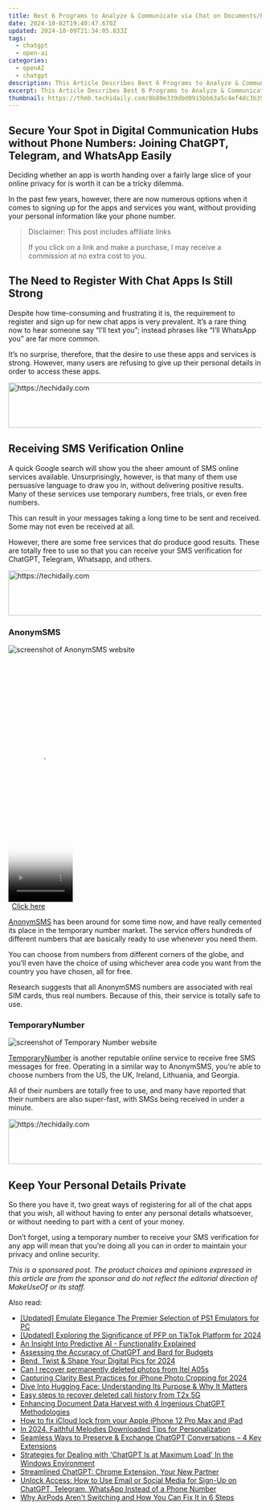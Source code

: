 ```yaml
---
title: Best 6 Programs to Analyze & Communicate via Chat on Documents/PDFs
date: 2024-10-02T19:40:47.670Z
updated: 2024-10-09T21:34:05.833Z
tags:
  - chatgpt
  - open-ai
categories:
  - openAI
  - chatgpt
description: This Article Describes Best 6 Programs to Analyze & Communicate via Chat on Documents/PDFs
excerpt: This Article Describes Best 6 Programs to Analyze & Communicate via Chat on Documents/PDFs
thumbnail: https://thmb.techidaily.com/8b80e339dbd0915bb63a5c4ef4dc3b35128d5a8fefa5d8cd2d10ef2a2fa6ce03.jpg
---
```


## Secure Your Spot in Digital Communication Hubs without Phone Numbers: Joining ChatGPT, Telegram, and WhatsApp Easily

 Deciding whether an app is worth handing over a fairly large slice of your online privacy for is worth it can be a tricky dilemma.

 In the past few years, however, there are now numerous options when it comes to signing up for the apps and services you want, without providing your personal information like your phone number.

>  Disclaimer: This post includes affiliate links
>
>  If you click on a link and make a purchase, I may receive a commission at no extra cost to you.
>

## The Need to Register With Chat Apps Is Still Strong

 Despite how time-consuming and frustrating it is, the requirement to register and sign up for new chat apps is very prevalent. It’s a rare thing now to hear someone say “I’ll text you”; instead phrases like “I’ll WhatsApp you” are far more common.

 It’s no surprise, therefore, that the desire to use these apps and services is strong. However, many users are refusing to give up their personal details in order to access these apps.

<!-- affiliate ads begin -->
<a href="https://aligracehair.sjv.io/c/5597632/1925473/19272" target="_top" id="1925473">
  <img src="//a.impactradius-go.com/display-ad/19272-1925473" border="0" alt="https://techidaily.com" width="728" height="90"/>
</a>
<img height="0" width="0" src="https://aligracehair.sjv.io/i/5597632/1925473/19272" style="position:absolute;visibility:hidden;" border="0" />
<!-- affiliate ads end -->

## Receiving SMS Verification Online

 A quick Google search will show you the sheer amount of SMS online services available. Unsurprisingly, however, is that many of them use persuasive language to draw you in, without delivering positive results. Many of these services use temporary numbers, free trials, or even free numbers.

 This can result in your messages taking a long time to be sent and received. Some may not even be received at all.

 However, there are some free services that do produce good results. These are totally free to use so that you can receive your SMS verification for ChatGPT, Telegram, Whatsapp, and others.

<!-- affiliate ads begin -->
<a href="https://appsumo.8odi.net/c/5597632/2052063/7443" target="_top" id="2052063">
  <img src="//a.impactradius-go.com/display-ad/7443-2052063" border="0" alt="https://techidaily.com" width="728" height="90"/>
</a>
<img height="0" width="0" src="https://appsumo.8odi.net/i/5597632/2052063/7443" style="position:absolute;visibility:hidden;" border="0" />
<!-- affiliate ads end -->

### AnonymSMS

![screenshot of AnonymSMS website](https://static1.makeuseofimages.com/wordpress/wp-content/uploads/2023/06/sms-anonymsms.jpg)

<!-- affiliate ads begin -->
<span id="1976998">
					<video width="128" height="480" style="cursor:pointer"
           poster="//a.impactradius-go.com/display-clicktoplayimage/1976998.png"
           onclick="if(!this.playClicked){this.play();this.setAttribute('controls',true);this.playClicked=true;}">
	   <source src="//a.impactradius-go.com/display-ad/22993-1976998">
	   <img src="//a.impactradius-go.com/display-clicktoplayimage/1976998.png" style="border: none; height: 100%; width: 100%; object-fit: contain">
	</video>
	<div style="width:80px;text-align:center"><a href="javascript:window.open(decodeURIComponent('https%3A%2F%2Fhomestyler.sjv.io%2Fc%2F5597632%2F1976998%2F22993'), '_blank');void(0);">Click here</a></div>
</span>
<img height="0" width="0" src="https://imp.pxf.io/i/5597632/1976998/22993" style="position:absolute;visibility:hidden;" border="0" />
<!-- affiliate ads end -->

[AnonymSMS](https://anonymsms.com/) has been around for some time now, and have really cemented its place in the temporary number market. The service offers hundreds of different numbers that are basically ready to use whenever you need them.

 You can choose from numbers from different corners of the globe, and you’ll even have the choice of using whichever area code you want from the country you have chosen, all for free.

 Research suggests that all AnonymSMS numbers are associated with real SIM cards, thus real numbers. Because of this, their service is totally safe to use.

### TemporaryNumber

![screenshot of Temporary Number website](https://static1.makeuseofimages.com/wordpress/wp-content/uploads/2023/06/sms-temporary-number.jpeg)

[TemporaryNumber](https://temporarynumber.com/) is another reputable online service to receive free SMS messages for free. Operating in a similar way to AnonymSMS, you’re able to choose numbers from the US, the UK, Ireland, Lithuania, and Georgia.

 All of their numbers are totally free to use, and many have reported that their numbers are also super-fast, with SMSs being received in under a minute.

<!-- affiliate ads begin -->
<a href="https://appsumo.8odi.net/c/5597632/2052062/7443" target="_top" id="2052062">
  <img src="//a.impactradius-go.com/display-ad/7443-2052062" border="0" alt="https://techidaily.com" width="728" height="90"/>
</a>
<img height="0" width="0" src="https://appsumo.8odi.net/i/5597632/2052062/7443" style="position:absolute;visibility:hidden;" border="0" />
<!-- affiliate ads end -->

## Keep Your Personal Details Private

 So there you have it, two great ways of registering for all of the chat apps that you wish, all without having to enter any personal details whatsoever, or without needing to part with a cent of your money.

 Don’t forget, using a temporary number to receive your SMS verification for any app will mean that you’re doing all you can in order to maintain your privacy and online security.

 _This is a sponsored post. The product choices and opinions expressed in this article are from the sponsor and do not reflect the editorial direction of MakeUseOf or its staff._

<ins class="adsbygoogle"
     style="display:block"
     data-ad-format="autorelaxed"
     data-ad-client="ca-pub-7571918770474297"
     data-ad-slot="1223367746"></ins>

<ins class="adsbygoogle"
     style="display:block"
     data-ad-client="ca-pub-7571918770474297"
     data-ad-slot="8358498916"
     data-ad-format="auto"
     data-full-width-responsive="true"></ins>

<span class="atpl-alsoreadstyle">Also read:</span>
<div><ul>
<li><a href="https://on-screen-recording.techidaily.com/updated-emulate-elegance-the-premier-selection-of-ps1-emulators-for-pc/"><u>[Updated] Emulate Elegance The Premier Selection of PS1 Emulators for PC</u></a></li>
<li><a href="https://tiktok-videos.techidaily.com/updated-exploring-the-significance-of-pfp-on-tiktok-platform-for-2024/"><u>[Updated] Exploring the Significance of PFP on TikTok Platform for 2024</u></a></li>
<li><a href="https://tech-hub.techidaily.com/an-insight-into-predictive-ai-functionality-explained/"><u>An Insight Into Predictive AI - Functionality Explained</u></a></li>
<li><a href="https://tech-hub.techidaily.com/assessing-the-accuracy-of-chatgpt-and-bard-for-budgets/"><u>Assessing the Accuracy of ChatGPT and Bard for Budgets</u></a></li>
<li><a href="https://extra-lessons.techidaily.com/bend-twist-and-shape-your-digital-pics-for-2024/"><u>Bend, Twist & Shape Your Digital Pics for 2024</u></a></li>
<li><a href="https://phone-solutions.techidaily.com/can-i-recover-permanently-deleted-photos-from-itel-a05s-by-stellar-photo-recovery-android-mobile-photo-recover/"><u>Can I recover permanently deleted photos from Itel A05s</u></a></li>
<li><a href="https://fox-blue.techidaily.com/capturing-clarity-best-practices-for-iphone-photo-cropping-for-2024/"><u>Capturing Clarity Best Practices for iPhone Photo Cropping for 2024</u></a></li>
<li><a href="https://tech-hub.techidaily.com/dive-into-hugging-face-understanding-its-purpose-and-why-it-matters/"><u>Dive Into Hugging Face: Understanding Its Purpose & Why It Matters</u></a></li>
<li><a href="https://phone-solutions.techidaily.com/easy-steps-to-recover-deleted-call-history-from-t2x-5g-by-fonelab-android-recover-call-logs/"><u>Easy steps to recover deleted call history from T2x 5G</u></a></li>
<li><a href="https://tech-hub.techidaily.com/enhancing-document-data-harvest-with-4-ingenious-chatgpt-methodologies/"><u>Enhancing Document Data Harvest with 4 Ingenious ChatGPT Methodologies</u></a></li>
<li><a href="https://activate-lock.techidaily.com/how-to-fix-icloud-lock-from-your-apple-iphone-12-pro-max-and-ipad-by-drfone-ios/"><u>How to fix iCloud lock from your Apple iPhone 12 Pro Max and iPad</u></a></li>
<li><a href="https://fox-access.techidaily.com/in-2024-faithful-melodies-downloaded-tips-for-personalization/"><u>In 2024, Faithful Melodies Downloaded Tips for Personalization</u></a></li>
<li><a href="https://tech-hub.techidaily.com/seamless-ways-to-preserve-and-exchange-chatgpt-conversations-4-key-extensions/"><u>Seamless Ways to Preserve & Exchange ChatGPT Conversations – 4 Key Extensions</u></a></li>
<li><a href="https://tech-hub.techidaily.com/strategies-for-dealing-with-chatgpt-is-at-maximum-load-in-the-windows-environment/"><u>Strategies for Dealing with 'ChatGPT Is at Maximum Load' In the Windows Environment</u></a></li>
<li><a href="https://tech-hub.techidaily.com/streamlined-chatgpt-chrome-extension-your-new-partner/"><u>Streamlined ChatGPT: Chrome Extension, Your New Partner</u></a></li>
<li><a href="https://tech-hub.techidaily.com/unlock-access-how-to-use-email-or-social-media-for-sign-up-on-chatgpt-telegram-whatsapp-instead-of-a-phone-number/"><u>Unlock Access: How to Use Email or Social Media for Sign-Up on ChatGPT, Telegram, WhatsApp Instead of a Phone Number</u></a></li>
<li><a href="https://fox-that.techidaily.com/why-airpods-arent-switching-and-how-you-can-fix-it-in-6-steps/"><u>Why AirPods Aren't Switching and How You Can Fix It in 6 Steps</u></a></li>
</ul></div>

